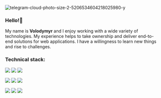 ![telegram-cloud-photo-size-2-5206534604218025980-y](https://user-images.githubusercontent.com/112112044/186895202-6652d129-2c40-439a-9a1c-06df6466a8e1.jpg)

### Hello!👋
My name is **Volodymyr** and I enjoy working with a wide variety of technologies. My experience helps to take ownership and deliver end-to-end solutions for web applications. I have a willingness to learn new things and rise to challenges.

### Technical stack:
![](https://img.shields.io/badge/TypeScript-007ACC?style=for-the-badge&logo=typescript&logoColor=white) ![](https://img.shields.io/badge/React-20232A?style=for-the-badge&logo=react&logoColor=61DAFB) ![](https://img.shields.io/badge/next.js-000000?style=for-the-badge&logo=nextdotjs&logoColor=white)

 ![](https://img.shields.io/badge/Redux-593D88?style=for-the-badge&logo=redux&logoColor=white)  ![](https://img.shields.io/badge/MaterialUI-007FFF?style=for-the-badge&logo=mui&logoColor=white) ![](https://img.shields.io/badge/Tailwind_CSS-38B2AC?style=for-the-badge&logo=tailwind-css&logoColor=white)
 
 ![](https://img.shields.io/badge/firebase-ffca28?style=for-the-badge&logo=firebase&logoColor=black) ![](https://img.shields.io/badge/GraphQl-E10098?style=for-the-badge&logo=graphql&logoColor=white) ![](https://img.shields.io/badge/Cypress-17202C?style=for-the-badge&logo=cypress&logoColor=white) 
